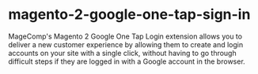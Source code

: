 # magento-2-google-one-tap-sign-in
MageComp's Magento 2 Google One Tap Login extension allows you to deliver a new customer experience by allowing them to create and login accounts on your site with a single click, without having to go through difficult steps if they are logged in with a Google account in the browser.
